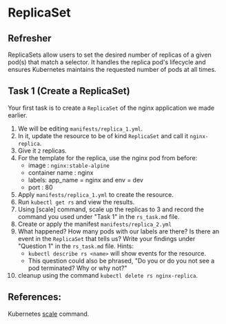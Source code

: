 # ReplicaSet

## Refresher
ReplicaSets allow users to set the desired number of replicas of a given pod(s) that match a selector. It handles the replica pod's lifecycle and ensures Kubernetes maintains the requested number of pods at all times.


## Task 1 (Create a ReplicaSet)

Your first task is to create a `ReplicaSet` of the nginx application we made earlier.

1. We will be editing `manifests/replica_1.yml`.
2. In it, update the resource to be of kind `ReplicaSet` and call it `nginx-replica`.
3. Give it `2` replicas.
4. For the template for the replica, use the nginx pod from before:
   - image : `nginx:stable-alpine`
   - container name : nginx
   - labels: app_name = nginx and env = dev
   - port : 80
5. Apply `manifests/replica_1.yml` to create the resource.
6. Run `kubectl get rs` and view the results.
7. Using [scale] command, scale up the replicas to 3 and record the command you used under "Task 1" in the `rs_task.md` file.
8. Create or apply the manifest `manifests/replica_2.yml` 
9. What happened? How many pods with our labels are there? Is there an event in the `ReplicaSet` that tells us? Write your findings under "Question 1" in the `rs_task.md` file. Hints:
   - `kubectl describe rs <name>` will show events for the resource.
   - This question could also be phrased, "Do you or do you not see a pod terminated? Why or why not?"
10. cleanup using the command `kubectl delete rs nginx-replica`.

## References:
Kubernetes [scale](https://kubernetes.io/docs/reference/kubectl/cheatsheet/#scaling-resources) command.